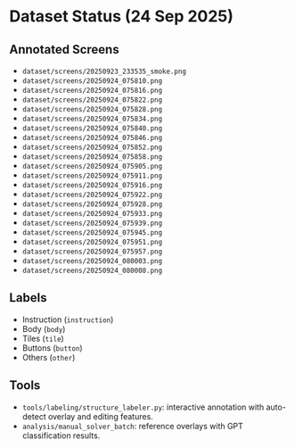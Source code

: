 # Dataset Status (24 Sep 2025)

## Annotated Screens
- `dataset/screens/20250923_233535_smoke.png`
- `dataset/screens/20250924_075810.png`
- `dataset/screens/20250924_075816.png`
- `dataset/screens/20250924_075822.png`
- `dataset/screens/20250924_075828.png`
- `dataset/screens/20250924_075834.png`
- `dataset/screens/20250924_075840.png`
- `dataset/screens/20250924_075846.png`
- `dataset/screens/20250924_075852.png`
- `dataset/screens/20250924_075858.png`
- `dataset/screens/20250924_075905.png`
- `dataset/screens/20250924_075911.png`
- `dataset/screens/20250924_075916.png`
- `dataset/screens/20250924_075922.png`
- `dataset/screens/20250924_075928.png`
- `dataset/screens/20250924_075933.png`
- `dataset/screens/20250924_075939.png`
- `dataset/screens/20250924_075945.png`
- `dataset/screens/20250924_075951.png`
- `dataset/screens/20250924_075957.png`
- `dataset/screens/20250924_080003.png`
- `dataset/screens/20250924_080008.png`

## Labels
- Instruction (`instruction`)
- Body (`body`)
- Tiles (`tile`)
- Buttons (`button`)
- Others (`other`)

## Tools
- `tools/labeling/structure_labeler.py`: interactive annotation with auto-detect overlay and editing features.
- `analysis/manual_solver_batch`: reference overlays with GPT classification results.

